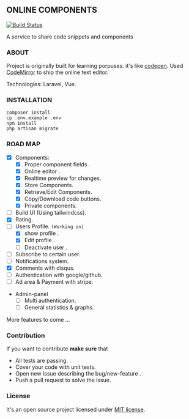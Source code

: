 ## ONLINE COMPONENTS 
[![Build Status](https://travis-ci.org/MagedAhmad/Realtime-components.svg?branch=master)](https://travis-ci.org/MagedAhmad/Realtime-components)

A service to share code snippets and components

### ABOUT 

Project is originally built for learning porpuses. it's like <a target="_blank" href="https://codepen.io/">codepen</a>. Used <a target="_blank" href="https://codemirror.net/">CodeMirror</a> to ship the online text editor.

Technologies: Laravel, Vue.


### INSTALLATION
```
composer install
cp .env.example .env
npm install
php artisan migrate
```


### ROAD MAP

- [x] Components:
    - [x] Proper component fields .  
    - [x] Online editor .
    - [x] Realtime preview for changes.
    - [x] Store Components.
    - [x] Retrieve/Edit Components.
    - [x] Copy/Download code buttons.
    - [x] Private components.
- [ ] Build UI (Using tailwindcss).
- [x] Rating.
- [ ] Users Profile. `(Working on)`
    - [x] show profile .
    - [x] Edit profile .
    - [ ] Deactivate user .
- [ ] Subscribe to certain user.
- [ ] Notifications system.
- [x] Comments with disqus.
- [ ] Authentication with google/github.
- [ ] Ad area & Payment with stripe.
- Admin-panel
    - [ ] Multi authentication.
    - [ ] General statistics & graphs.

More features to come ... 

### Contribution 

If you want to contribute <b>make sure</b> that 

- All tests are passing.
- Cover your code with unit tests.
- Open new Issue describing the bug/new-feature .
- Push a pull request to solve the issue.


### License 
It's an open source project licensed under <a href="https://opensource.org/licenses/MIT">MIT license</a>.